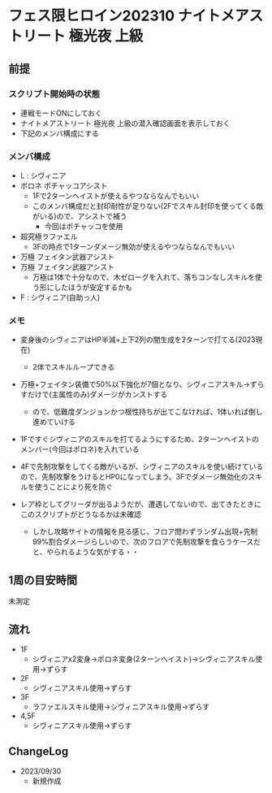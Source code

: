 # フェス限ヒロイン202310 ナイトメアストリート 極光夜 上級

## 前提

### スクリプト開始時の状態

- 連戦モードONにしておく
- ナイトメアストリート 極光夜 上級の潜入確認画面を表示しておく
- 下記のメンバ構成にする

### メンバ構成

- L : シヴィニア
- ポロネ ポチャッコアシスト
  - 1Fで2ターンヘイストが使えるやつならなんでもいい
  - このメンバ構成だと封印耐性が足りない(2Fでスキル封印を使ってくる敵がいる)ので、アシストで補う
    - 今回はポチャッコを使用
- 超究極ラファエル
  - 3Fの時点で1ターンダメージ無効が使えるやつならなんでもいい
- 万極 フェイタン武器アシスト
- 万極 フェイタン武器アシスト
  - 万極は1体で十分なので、木ゼローグを入れて、落ちコンなしスキルを使う形にしたほうが安定するかも
- F : シヴィニア(自助っ人)

### メモ

- 変身後のシヴィニアはHP半減+上下2列の闇生成を2ターンで打てる(2023現在)
  - 2体でスキルループできる
- 万極+フェイタン装備で50%以下強化が7個となり、シヴィニアスキル→ずらすだけで(主属性のみ)ダメージがカンストする
  - ので、低難度ダンジョンかつ根性持ちが出てこなければ、1体いれば倒し進めていける

- 1Fですぐシヴィニアのスキルを打てるようにするため、2ターンヘイストのメンバー(今回はポロネ)を入れている

- 4Fで先制攻撃をしてくる敵がいるが、シヴィニアのスキルを使い続けているので、先制攻撃をうけるとHP0になってしまう。3Fでダメージ無効化のスキルを使うことにより死を防ぐ

- レア枠としてグリーダが出るようだが、遭遇してないので、出てきたときにこのスクリプトがどうなるかは未確認
  - しかし攻略サイトの情報を見る感じ、フロア問わずランダム出現+先制99%割合ダメージらしいので、次のフロアで先制攻撃を食らうケースだと、やられるような気がする・・


## 1周の目安時間

未測定

## 流れ

- 1F
  - シヴィニアx2変身→ポロネ変身(2ターンヘイスト)→シヴィニアスキル使用→ずらす
- 2F
  - シヴィニアスキル使用→ずらす
- 3F
  - ラファエルスキル使用→シヴィニアスキル使用→ずらす
- 4,5F
  - シヴィニアスキル使用→ずらす

## ChangeLog

- 2023/09/30
  - 新規作成


